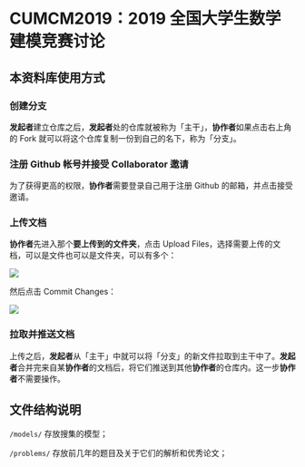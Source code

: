 # CUMCM2019：2019 全国大学生数学建模竞赛讨论
## 本资料库使用方式

### 创建分支

**发起者**建立仓库之后，**发起者**处的仓库就被称为「主干」，**协作者**如果点击右上角的 Fork 就可以将这个仓库复制一份到自己的名下，称为「分支」。

### 注册 Github 帐号并接受 Collaborator 邀请

为了获得更高的权限，**协作者**需要登录自己用于注册 Github 的邮箱，并点击接受邀请。

### 上传文档

**协作者**先进入那个**要上传到的文件夹**，点击 Upload Files，选择需要上传的文档，可以是文件也可以是文件夹，可以有多个：

![](http://img.candobear.com/2019-07-22-040532.png)

然后点击 Commit Changes：

![](http://img.candobear.com/2019-07-22-104122.png)

### 拉取并推送文档

上传之后，**发起者**从「主干」中就可以将「分支」的新文件拉取到主干中了。**发起者**合并完来自某**协作者**的文档后，将它们推送到其他**协作者**的仓库内。这一步**协作者**不需要操作。

## 文件结构说明

`/models/` 存放搜集的模型；

`/problems/` 存放前几年的题目及关于它们的解析和优秀论文；

